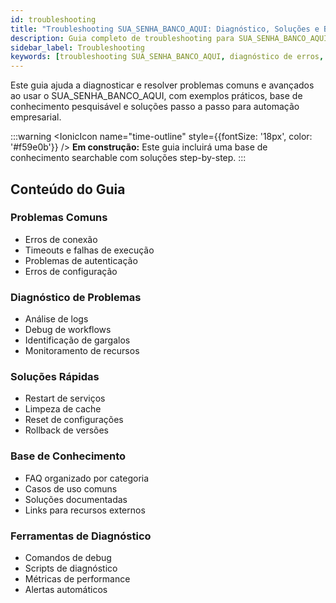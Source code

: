 ```yaml
---
id: troubleshooting
title: "Troubleshooting SUA_SENHA_BANCO_AQUI: Diagnóstico, Soluções e Base de Conhecimento"
description: Guia completo de troubleshooting para SUA_SENHA_BANCO_AQUI, diagnóstico de erros, soluções rápidas, base de conhecimento pesquisável e exemplos práticos.
sidebar_label: Troubleshooting
keywords: [troubleshooting SUA_SENHA_BANCO_AQUI, diagnóstico de erros, base de conhecimento SUA_SENHA_BANCO_AQUI, soluções rápidas, problemas comuns, automação empresarial]
---
```


Este guia ajuda a diagnosticar e resolver problemas comuns e avançados ao usar o SUA_SENHA_BANCO_AQUI, com exemplos práticos, base de conhecimento pesquisável e soluções passo a passo para automação empresarial.

:::warning
<IonicIcon name="time-outline" style={{fontSize: '18px', color: '#f59e0b'}} />
**Em construção:** Este guia incluirá uma base de conhecimento searchable com soluções step-by-step.
:::

## Conteúdo do Guia

### Problemas Comuns

- Erros de conexão
- Timeouts e falhas de execução
- Problemas de autenticação
- Erros de configuração

### Diagnóstico de Problemas

- Análise de logs
- Debug de workflows
- Identificação de gargalos
- Monitoramento de recursos

### Soluções Rápidas

- Restart de serviços
- Limpeza de cache
- Reset de configurações
- Rollback de versões

### Base de Conhecimento

- FAQ organizado por categoria
- Casos de uso comuns
- Soluções documentadas
- Links para recursos externos

### Ferramentas de Diagnóstico

- Comandos de debug
- Scripts de diagnóstico
- Métricas de performance
- Alertas automáticos
